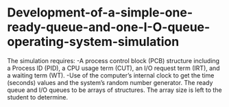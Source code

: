 # Development-of-a-simple-one-ready-queue-and-one-I-O-queue-operating-system-simulation
The simulation requires: 
-A process control block (PCB) structure including a Process ID (PID), a CPU usage term (CUT), an I/O request term (IRT), and a   waiting term (WT). 
-Use of the computer’s internal clock to get the time (seconds) values and the system’s random number generator. The ready       queue and I/O queues to be arrays of structures. The array size is left to the student to determine.
